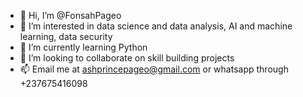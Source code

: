 - 👋 Hi, I’m @FonsahPageo
- 👀 I’m interested in data science and data analysis, AI and machine learning, data security
- 🌱 I’m currently learning Python
- 💞️ I’m looking to collaborate on skill building projects
- 📫 Email me at ashprincepageo@gmail.com or whatsapp through +237675416098

<!---
FonsahPageo/FonsahPageo is a ✨ special ✨ repository because its `README.md` (this file) appears on your GitHub profile.
You can click the Preview link to take a look at your changes.
--->
